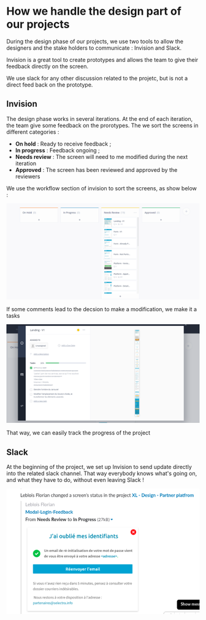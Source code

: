 # How we handle the design part of our projects

During the design phase of our projects, we use two tools to allow the designers and the stake holders to communicate : Invision and Slack.

Invision is a great tool to create prototypes and allows the team to give their feedback directly on the screen.

We use slack for any other discussion related to the projetc, but is not a direct feed back on the prototype.

## Invision

The design phase works in several iterations. At the end of each iteration, the team give some feedback on the prorotypes. The we sort the screens in different categories :

 - **On hold** : Ready to receive feedback ;
 - **In progress** : Feedback ongoing ;
 - **Needs review** : The screen will need to me modified during the next iteration
 - **Approved** : The screen has been reviewed and approved by the reviewers

 We use the workflow section of invision to sort the screens, as show below :

 ![workflow section](img/workflow.png)

 If some comments lead to the decsion to make a modification, we make it a tasks

 ![tasks](img/tasks.png)

 That way, we can easily track the progress of the project

## Slack

At the beginning of the project, we set up Invision to send update directly into the related slack channel. That way everybody knows what's going on, and what they have to do, without even leaving Slack !

![slack](img/invisionInSlack.png)
